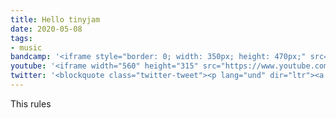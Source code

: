 ```yaml
---
title: Hello tinyjam
date: 2020-05-08
tags: 
- music
bandcamp: '<iframe style="border: 0; width: 350px; height: 470px;" src="https://bandcamp.com/EmbeddedPlayer/album=687722998/size=large/bgcol=ffffff/linkcol=0687f5/tracklist=false/transparent=true/" seamless></iframe>'
youtube: '<iframe width="560" height="315" src="https://www.youtube.com/embed/u4NoVLWvKBA" title="YouTube video player" frameborder="0" allow="accelerometer; autoplay; clipboard-write; encrypted-media; gyroscope; picture-in-picture" allowfullscreen></iframe>'
twitter: '<blockquote class="twitter-tweet"><p lang="und" dir="ltr"><a href="https://t.co/CWclZpKjCN">pic.twitter.com/CWclZpKjCN</a></p>&mdash; Beverly Mysterious 👄 (@TimKalpakis) <a href="https://twitter.com/TimKalpakis/status/1486385127227674625?ref_src=twsrc%5Etfw">January 26, 2022</a></blockquote> <script async src="https://platform.twitter.com/widgets.js" charset="utf-8"></script>'
---
```

This rules
